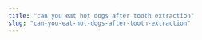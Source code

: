 ```yaml
---
title: "can you eat hot dogs after tooth extraction"
slug: "can-you-eat-hot-dogs-after-tooth-extraction"
---
```


